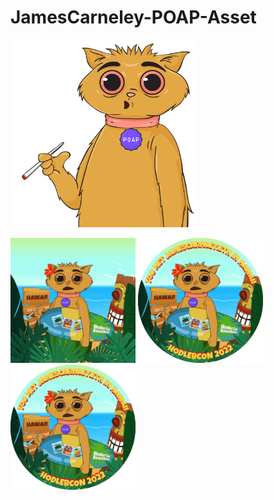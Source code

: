 # JamesCarneley-POAP-Asset

<img width="300" src="https://github.com/payjoe93/JamesCarneley-POAP-Asset/blob/main/Cat.png">

<img width="200" src="https://github.com/payjoe93/JamesCarneley-POAP-Asset/blob/main/Square-NoText.gif"> <img width="200" src="https://github.com/payjoe93/JamesCarneley-POAP-Asset/blob/main/POAP-V1-No-Grain.gif"> <img width="200" src="https://github.com/payjoe93/JamesCarneley-POAP-Asset/blob/main/POAP-V1-No-Grain.gif">
          
